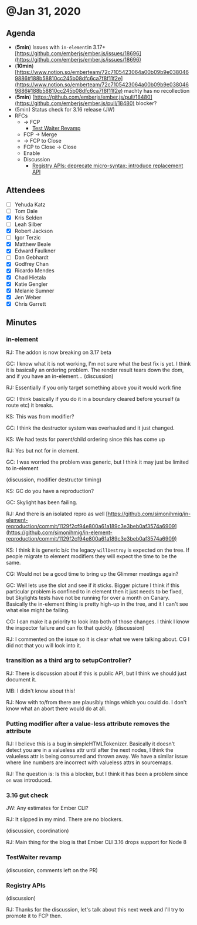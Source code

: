 # @Jan 31, 2020

## Agenda

- (**5min**) Issues with `in-element`in 3.17+ [https://github.com/emberjs/ember.js/issues/18696](https://github.com/emberjs/ember.js/issues/18696)
- (**10min**) [https://www.notion.so/emberteam/72c7105423064a00b09b9e0380469886#188b58810cc245b08dfc6ca7f8f11f2e](https://www.notion.so/emberteam/72c7105423064a00b09b9e0380469886#188b58810cc245b08dfc6ca7f8f11f2e) machty has no recollection
- (**5min**) [https://github.com/emberjs/ember.js/pull/18480](https://github.com/emberjs/ember.js/pull/18480) blocker?
- (5min) Status check for 3.16 release (JW)
- RFCs
    - → FCP
        - [Test Waiter Revamp](https://github.com/emberjs/rfcs/pull/581)
    - FCP → Merge
    - → FCP to Close
    - FCP to Close → Close
    - Enable
    - Discussion
        - [Registry APIs: deprecate micro-syntax; introduce replacement API](https://github.com/emberjs/rfcs/pull/585)

## Attendees

- [ ]  Yehuda Katz
- [ ]  Tom Dale
- [x]  Kris Selden
- [ ]  Leah Silber
- [x]  Robert Jackson
- [ ]  Igor Terzic
- [x]  Matthew Beale
- [x]  Edward Faulkner
- [ ]  Dan Gebhardt
- [x]  Godfrey Chan
- [x]  Ricardo Mendes
- [x]  Chad Hietala
- [x]  Katie Gengler
- [x]  Melanie Sumner
- [x]  Jen Weber
- [x]  Chris Garrett

## Minutes

### in-element

RJ: The addon is now breaking on 3.17 beta

GC: I know what it is not working, I'm not sure what the best fix is yet. I think it is basically an ordering problem. The render result tears down the dom, and if you have an in-element... (discussion)

RJ: Essentially if you only target something above you it would work fine

GC: I think basically if you do it in a boundary cleared before yourself (a route etc) it breaks.

KS: This was from modifier?

GC: I think the destructor system was overhauled and it just changed.

KS: We had tests for parent/child ordering since this has come up

RJ: Yes but not for in element.

GC: I was worried the problem was generic, but I think it may just be limited to in-element

(discussion, modifier destructor timing)

KS: GC do you have a reproduction?

GC: Skylight has been failing.

RJ: And there is an isolated repro as well [https://github.com/simonihmig/in-element-reproduction/commit/1129f2cf94e800a61a189c3e3beb0af3574a6909](https://github.com/simonihmig/in-element-reproduction/commit/1129f2cf94e800a61a189c3e3beb0af3574a6909)

KS: I think it is generic b/c the legacy `willDestroy` is expected on the tree. If people migrate to element modifiers they will expect the time to be the same.

CG: Would not be a good time to bring up the Glimmer meetings again?

GC: Well lets use the slot and see if it sticks. Bigger picture I think if this particular problem is confined to in element then it just needs to be fixed, but Skylights tests have not be running for over a month on Canary. Basically the in-element thing is pretty high-up in the tree, and it I can't see what else might be failing.

CG: I can make it a priority to look into both of those changes. I think I know the inspector failure and can fix that quickly. (discussion)

RJ: I commented on the issue so it is clear what we were talking about. CG I did not that you will look into it.

### transition as a third arg to setupController?

RJ: There is discussion about if this is public API, but I think we should just document it.

MB: I didn't know about this!

RJ: Now with to/from there are plausibly things which you could do. I don't know what an abort there would do at all.

### Putting modifier after a value-less attribute removes the attribute

RJ: I believe this is a bug in simpleHTMLTokenizer. Basically it doesn't detect you are in a valueless attr until after the next nodes, I think the valueless attr is being consumed and thrown away. We have a similar issue where line numbers are incorrect with valueless attrs in sourcemaps.

RJ: The question is: Is this a blocker, but I think it has been a problem since `on` was introduced.

### 3.16 gut check

JW: Any estimates for Ember CLI?

RJ: It slipped in my mind. There are no blockers.

(discussion, coordination)

RJ: Main thing for the blog is that Ember CLI 3.16 drops support for Node 8

### TestWaiter revamp

(discussion, comments left on the PR)

### Registry APIs

(discussion)

RJ: Thanks for the discussion, let's talk about this next week and I'll try to promote it to FCP then.